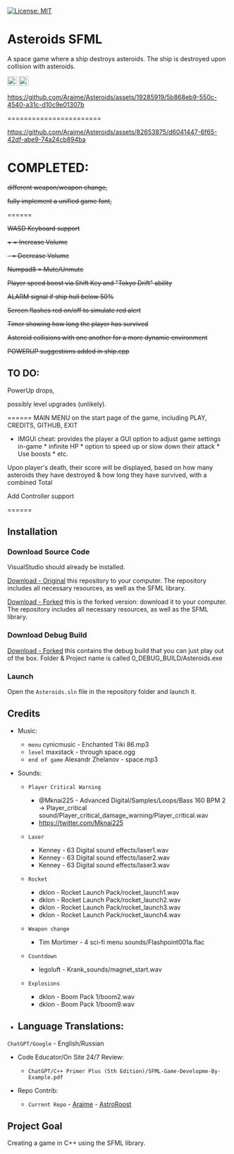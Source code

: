 [![License: MIT](https://img.shields.io/badge/License-MIT-green.svg)](https://opensource.org/licenses/MIT)

# Asteroids SFML
A space game where a ship destroys asteroids. The ship is destroyed upon collision with asteroids.

<kbd>[<img title="English (United States)" alt="English (United States)" src="https://cdn.statically.io/gh/hjnilsson/country-flags/master/svg/us.svg" width="22">](Translations/README.en.md)</kbd>
<kbd>[<img title="Russian language" alt="Russian language" src="https://cdn.statically.io/gh/hjnilsson/country-flags/master/svg/ru.svg" width="22">](Translations/README.ru.md)</kbd>

https://github.com/Araime/Asteroids/assets/19285919/5b868eb9-550c-4540-a31c-d10c9e01307b

=======================

https://github.com/Araime/Asteroids/assets/82653875/d6041447-6f65-42df-abe9-74a24cb894ba

# COMPLETED:
~~different weapon/weapon change,~~

~~fully implement a unified game font,~~

======

~~WASD Keyboard support~~

~~+ = Increase Volume~~

~~- = Decrease Volume~~

~~Numpad8 = Mute/Unmute~~

~~Player speed boost via Shift Key and "Tokyo Drift" ability~~

~~ALARM signal if ship hull below 50%~~

~~Screen flashes red on/off to simulate red alert~~

~~Timer showing how long the player has survived~~

~~Asteroid collisions with one another for a more dynamic environment~~

~~POWERUP suggestions added in ship.cpp~~

## TO DO:

PowerUp drops,

possibly level upgrades (unlikely).

======
MAIN MENU on the start page of the game, including PLAY, CREDITS, GITHUB, EXIT

- IMGUI cheat: provides the player a GUI option to adjust game settings in-game
        * infinite HP
        * option to speed up or slow down their attack
        * Use boosts
        * etc.
  
Upon player's death, their score will be displayed, based on how many asteroids they have destroyed & how long they have survived, with a combined Total

Add Controller support

======

## Installation

### Download Source Code

VisualStudio should already be installed.

[Download - Original](https://github.com/Araime/Asteroids/archive/master.zip) this repository to your computer. 
The repository includes all necessary resources, as well as the SFML library.

[Download - Forked](https://github.com/AstroRoost/Contrib_Asteroids_Araime/tree/master) this is the forked version: download it to your computer. 
The repository includes all necessary resources, as well as the SFML library.

### Download Debug Build
[Download - Forked](https://github.com/AstroRoost/Contrib_Asteroids_Araime/tree/master) this contains the debug build that you can just play out of the box. Folder & Project name is called 0_DEBUG_BUILD/Asteroids.exe

### Launch

Open the `Asteroids.sln` file in the repository folder and launch it.

## Credits
- Music:  
	- `menu` cynicmusic - Enchanted Tiki 86.mp3
	- `level` maxstack - through space.ogg  
	- `end of game` Alexandr Zhelanov - space.mp3  

- Sounds:
  
    - `Player Critical Warning` 
		- @Mknai225 - Advanced Digital/Samples/Loops/Bass 160 BPM 2 -> Player_critical sound/Player_critical_damage_warning/Player_critical.wav
   		- https://twitter.com/Mknai225 
  
    - `Laser` 
		- Kenney - 63 Digital sound effects/laser1.wav  
		- Kenney - 63 Digital sound effects/laser2.wav  
		- Kenney - 63 Digital sound effects/laser3.wav

	- `Rocket`
 		- dklon - Rocket Launch Pack/rocket_launch1.wav  
		- dklon - Rocket Launch Pack/rocket_launch2.wav  
		- dklon - Rocket Launch Pack/rocket_launch3.wav  
		- dklon - Rocket Launch Pack/rocket_launch4.wav  

	- `Weapon change`
		- Tim Mortimer - 4 sci-fi menu sounds/Flashpoint001a.flac  

	- `Countdown`
		- legoluft - Krank_sounds/magnet_start.wav  

	- `Explosions`
		- dklon - Boom Pack 1/boom2.wav  
		- dklon - Boom Pack 1/boom9.wav
    
 -  Language Translations:
     -

 `ChatGPT/Google`
       		- English/Russian
-  Code Educator/On Site 24/7 Review:
     - `ChatGPT/C++ Primer Plus (5th Edition)/SFML-Game-Developme-By-Example.pdf`       		
       
-  Repo Contrib:
     - `Current Repo`
       		- [Araime](https://github.com/AstroRoost/Contrib_Asteroids_Araime/tree/master)
       		- [AstroRoost](https://github.com/AstroRoost/Contrib_Asteroids_Araime/tree/master) 

## Project Goal

Creating a game in C++ using the SFML library.
